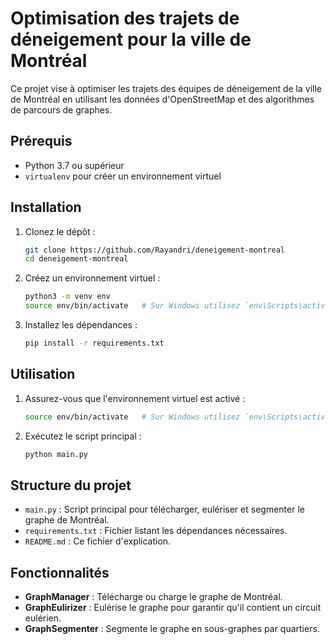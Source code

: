 
# Optimisation des trajets de déneigement pour la ville de Montréal

Ce projet vise à optimiser les trajets des équipes de déneigement de la ville de Montréal en utilisant les données d'OpenStreetMap et des algorithmes de parcours de graphes.

## Prérequis

- Python 3.7 ou supérieur
- `virtualenv` pour créer un environnement virtuel

## Installation

1. Clonez le dépôt :
   ```bash
   git clone https://github.com/Rayandri/deneigement-montreal
   cd deneigement-montreal

   ```

2. Créez un environnement virtuel :
   ```bash
   python3 -m venv env
   source env/bin/activate   # Sur Windows utilisez `env\Scripts\activate`
   ```

3. Installez les dépendances :
   ```bash
   pip install -r requirements.txt
   ```

## Utilisation

1. Assurez-vous que l'environnement virtuel est activé :
   ```bash
   source env/bin/activate   # Sur Windows utilisez `env\Scripts\activate`
   ```

2. Exécutez le script principal :
   ```bash
   python main.py
   ```

## Structure du projet

- `main.py` : Script principal pour télécharger, eulériser et segmenter le graphe de Montréal.
- `requirements.txt` : Fichier listant les dépendances nécessaires.
- `README.md` : Ce fichier d'explication.

## Fonctionnalités

- **GraphManager** : Télécharge ou charge le graphe de Montréal.
- **GraphEulirizer** : Eulérise le graphe pour garantir qu'il contient un circuit eulérien.
- **GraphSegmenter** : Segmente le graphe en sous-graphes par quartiers.

